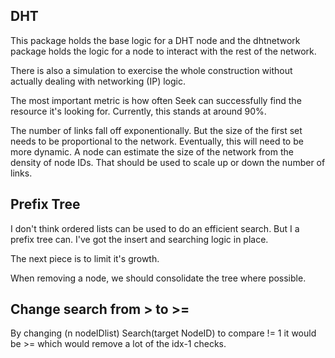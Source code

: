 ## DHT

This package holds the base logic for a DHT node and the dhtnetwork package
holds the logic for a node to interact with the rest of the network.

There is also a simulation to exercise the whole construction without actually
dealing with networking (IP) logic.

The most important metric is how often Seek can successfully find the resource
it's looking for. Currently, this stands at around 90%.

The number of links fall off exponentionally. But the size of the first set
needs to be proportional to the network. Eventually, this will need to be more
dynamic. A node can estimate the size of the network from the density of node
IDs. That should be used to scale up or down the number of links.

## Prefix Tree
I don't think ordered lists can be used to do an efficient search. But I a
prefix tree can. I've got the insert and searching logic in place.

The next piece is to limit it's growth.

When removing a node, we should consolidate the tree where possible.

## Change search from > to >=
By changing
(n nodeIDlist) Search(target NodeID)
to compare != 1
it would be >= which would remove a lot of the idx-1 checks.
